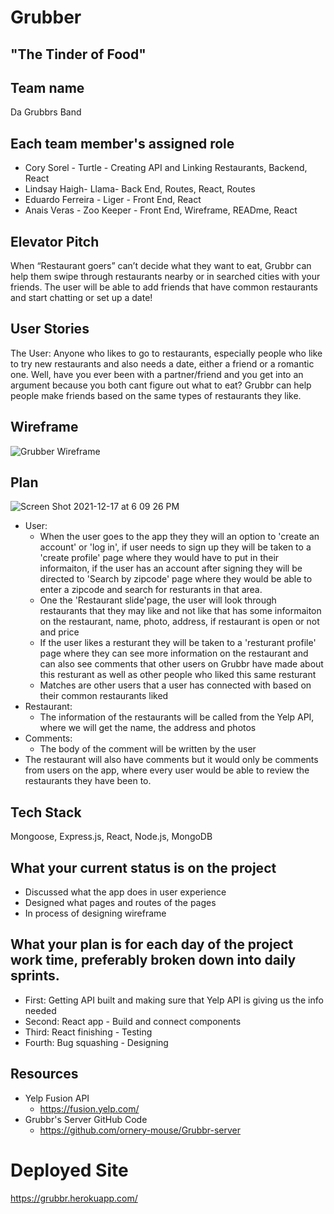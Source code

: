 # Grubber 
## "The Tinder of Food"

## Team name
Da Grubbrs Band

## Each team member's assigned role
- Cory Sorel - Turtle - Creating API and Linking Restaurants, Backend, React
- Lindsay  Haigh- Llama- Back End, Routes, React, Routes
- Eduardo Ferreira - Liger - Front End, React
- Anais Veras - Zoo Keeper - Front End, Wireframe, READme, React

## Elevator Pitch
When “Restaurant goers” can’t decide what they want to eat, Grubbr can help them swipe through restaurants nearby or in searched cities with your friends. The user will be able to add friends that have common restaurants and start chatting or set up a date!

## User Stories
The User: Anyone who likes to go to restaurants, especially people who like to try new restaurants and also needs a date, either a friend or a romantic one.
Well, have you ever been with a partner/friend and you get into an argument because you both cant figure out what to eat? Grubbr can help people make friends based on the same types of restaurants they like.

## Wireframe

![Grubber Wireframe](https://user-images.githubusercontent.com/78924263/146571800-2a8fd0a4-4be3-492e-b8d9-d88a60961e71.jpg)

## Plan

![Screen Shot 2021-12-17 at 6 09 26 PM](https://user-images.githubusercontent.com/78924263/146617973-f38a7277-1cba-4dd0-816d-35c88f887eab.png)

- User:
     - When the user goes to the app they they will an option to 'create an account' or 'log in', if user needs to sign up they will be taken to a 'create profile' page where they would have to put in their informaiton, if the user has an account after signing they will be directed to 'Search by zipcode' page where they would be able to enter a zipcode and search for resturants in that area.
     - One the 'Restaurant slide'page, the user will look through restaurants that they may like and not like that has some informaiton on the restaurant, name, photo, address, if restaurant is open or not and price
     - If the user likes a resturant they will be taken to a 'resturant profile' page where they can see more information on the restaurant and can also see comments that other users on Grubbr have made about this resturant as well as other people who liked this same resturant
    - Matches are other users that a user has connected with based on their common restaurants liked
- Restaurant:
    - The information of the restaurants will be called from the Yelp API, where we will get the name, the address and photos
- Comments:
	- The body of the comment will be written by the user
- The restaurant will also have comments but it would only be comments from users on the app, where every user would be able to review the restaurants they have been to.

## Tech Stack
Mongoose, Express.js, React, Node.js, MongoDB

## What your current status is on the project
- Discussed what the app does in user experience
- Designed what pages and routes of the pages
- In process of designing wireframe

## What your plan is for each day of the project work time, preferably broken down into daily sprints.
- First: Getting API built and making sure that Yelp API is giving us the info needed
- Second: React app - Build and connect components
- Third: React finishing - Testing 
- Fourth: Bug squashing - Designing

## Resources
- Yelp Fusion API
    - https://fusion.yelp.com/
- Grubbr's Server GitHub Code
    - https://github.com/ornery-mouse/Grubbr-server

# Deployed Site
https://grubbr.herokuapp.com/